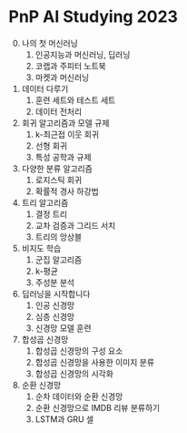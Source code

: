 # PnP AI Studying 2023

0. 나의 첫 머신러닝
    1. 인공지능과 머신러닝, 딥러닝
    2. 코랩과 주피터 노트북
    3. 마켓과 머신러닝
1. 데이터 다루기
    1. 훈련 세트와 테스트 세트
    2. 데이터 전처리
2. 회귀 알고리즘과 모델 규제
    1. k-최근접 이웃 회귀
    2. 선형 회귀
    3. 특성 공학과 규제
3. 다양한 분류 알고리즘
    1. 로지스틱 회귀
    2. 확률적 경사 하강법
4. 트리 알고리즘
    1. 결정 트리
    2. 교차 검증과 그리드 서치
    3. 트리의 앙상블
5. 비지도 학습
    1. 군집 알고리즘
    2. k-평균
    3. 주성분 분석
6. 딥러닝을 시작합니다
    1. 인공 신경망
    2. 심층 신경망
    3. 신경망 모델 훈련
7. 합성곱 신경망
    1. 합성곱 신경망의 구성 요소
    2. 합성곱 신경망을 사용한 이미지 분류
    3. 합성곱 신경망의 시각화
8. 순환 신경망
    1. 순차 데이터와 순환 신경망
    2. 순환 신경망으로 IMDB 리뷰 분류하기
    3. LSTM과 GRU 셀